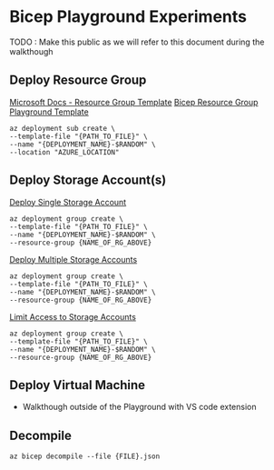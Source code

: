 # Bicep Playground Experiments

TODO : Make this public as we will refer to this document during the walkthough 

## Deploy Resource Group 

[Microsoft Docs - Resource Group Template](https://docs.microsoft.com/en-us/azure/templates/microsoft.resources/resourcegroups?tabs=json)
[Bicep Resource Group Playground Template](https://aka.ms/bicepdemo#eJxVj8FOwzAMhu95Ct9yytJOnCohcUDiMhCCvUCITIhom8h2Qdu0d5+7UgQHS/5/f5b9ew/3WPtyGHAUeA4UBhQkBlPnHig9qdMCC+UxwS3Y4evgPkL8dJRca3+wcNyV+Af6RhacqFS0xngP+0AJBV6jOmDkqhahME9vHClXyWVc8BfkMlFEeKAyVdjjUPsguknrYG0WwD7mSIXLu2zWVfb/EL7bNtvWNTeuaa0ePRmAUZN1a0LVfYlh/qFb4qgjIXF3Zc9adc5DkvHXO18A4epqVg==)


```
az deployment sub create \
--template-file "{PATH_TO_FILE}" \
--name "{DEPLOYMENT_NAME}-$RANDOM" \
--location "AZURE_LOCATION" 
```

## Deploy Storage Account(s)

[Deploy Single Storage Account](https://aka.ms/bicepdemo#eJyVUMtqAzEMvO9X6Ob2kGySQ6ELhQYKzaEPSEKvxfFqg4ljGckbWEr+vd5Xm0IvMdiWNaPRWHkOS2bdAFUgkVjvEbQxVPsIXh9RsqBZH0fsLaVSzNbv4QGUgizLc3jC4KgBwROydmBL9NGaFG0GxWWvKBmjUM0GR70BWA9pAfVqDZNQFadDcf6XKo+L2fx+MrubzOYqefjKoDNaXFpMOUdGR0u+gLHnM1Mdbm6nI5JIgSkgR4tSdEIAUodAHGUVY5At66qy5t27poDINXaUNB4U2VrkAtSKouqy6A03oe/YSwEcsNl0rYt//qUGkiCfrPl10K6do93lu5XXO4flhY12nX+iyjq8pqK/27PdB+sTUQ3OPhatNznUo2A/3wRrX2ouP1/WG9VVnr8BNxexow==)

```
az deployment group create \
--template-file "{PATH_TO_FILE}" \
--name "{DEPLOYMENT_NAME}-$RANDOM" \
--resource-group {NAME_OF_RG_ABOVE} 
```

[Deploy Multiple Storage Accounts](https://aka.ms/bicepdemo#eJyVkE1rwzAMhu/5Fbp5O7RpexgsMFhhsB72AW3ZZZThOsowdS0jO4Uw+t9n52MLZZcZYjvSq1ePnOewZJYNUAU+EMtPBKkU1TaAlUf0mZMsj0Nu2aU8yLboDt4zACFG2y7L8hwe0BlqwOMJWRrQJdqgVbxt+h6DUcboqWaFFx3WfdiDeNaKyVMVpn1xfgFzv5jNbyezm8lsLhJSRTy4vcQRQNtL/AK+Im2arxgrY8yQkkGTLWAAe2Sq3dX1dMhEkWNyyEFjbwTga+eIg1+F4PyWZVVp9WpNU0DgGltJfFX0fquRCxArCqKNolXcuK5jZwVwwGbTti7+GF70Io980uqXIK29of34P9nLvcFyhJHW+edWaYP/qejOtKfvoG0Uip7sbZHY/KEeDLv3jWlpS8nlx9N6I9rK8+4bdwLDQQ==)

```
az deployment group create \
--template-file "{PATH_TO_FILE}" \
--name "{DEPLOYMENT_NAME}-$RANDOM" \
--resource-group {NAME_OF_RG_ABOVE} 
```

[Limit Access to Storage Accounts](TODO)

```
az deployment group create \
--template-file "{PATH_TO_FILE}" \
--name "{DEPLOYMENT_NAME}-$RANDOM" \
--resource-group {NAME_OF_RG_ABOVE} 
```

## Deploy Virtual Machine 
- Walkthough outside of the Playground with VS code extension 

## Decompile

```
az bicep decompile --file {FILE}.json
```
